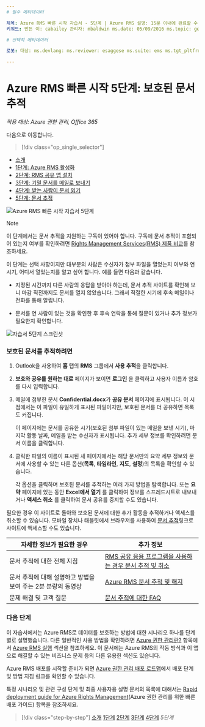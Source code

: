 ```yaml
---
# 필수 메타데이터

제목: Azure RMS 빠른 시작 자습서 - 5단계 | Azure RMS 설명: 15분 이내에 완료할 수 있는 5단계를 통해 조직에서 Microsoft Azure 권한 관리 사용을 빠르게 시작하는 방법을 확인할 수 있는 자습서의 마지막 단계입니다.
키워드: 만든 이: cabailey 관리자: mbaldwin ms.date: 05/09/2016 ms.topic: get-started-article ms.prod: azure ms.service: rights-management ms.technology: techgroup-identity ms.assetid: aa06826d-c227-449b-93ea-6ce394608997

# 선택적 메타데이터

로봇: 대상: ms.devlang: ms.reviewer: esaggese ms.suite: ems ms.tgt_pltfrm: ms.technology: ms.custom:

---
```



# Azure RMS 빠른 시작 5단계: 보호된 문서 추적

*적용 대상: Azure 권한 관리, Office 365*


다음으로 이동합니다. 
> [!div class="op_single_selector"]
- [소개](quick-start-tutorial.md)
- [1단계: Azure RMS 활성화](tutorial-step1.md)
- [2단계: RMS 공유 앱 설치](tutorial-step2.md)
- [3단계: 기밀 문서를 메일로 보내기](tutorial-step3.md)
- [4단계: 받는 사람이 문서 읽기](tutorial-step4.md)
- [5단계: 문서 추적](tutorial-step5.md)

![Azure RMS 빠른 시작 자습서 5단계](../media/AzRMS_QuickStartSteps5.PNG)

> [!NOTE]
> 이 단계에서는 문서 추적을 지원하는 구독이 있어야 합니다. 구독에 문서 추적이 포함되어 있는지 여부를 확인하려면 [Rights Management Services(RMS) 제품 비교](https://technet.microsoft.com/dn858608.aspx)를 참조하세요.

이 단계는 선택 사항이지만 대부분의 사람은 수신자가 첨부 파일을 열었는지 여부와 연 시기, 어디서 열었는지를 알고 싶어 합니다. 예를 들면 다음과 같습니다.

-   지정된 시간까지 다른 사람의 응답을 받아야 하는데, 문서 추적 사이트를 확인해 보니 마감 직전까지도 문서를 열지 않았습니다. 그래서 적절한 시기에 후속 메일이나 전화를 통해 알립니다.

-   문서를 연 사람이 있는 것을 확인한 후 후속 연락을 통해 질문이 있거나 추가 정보가 필요한지 확인합니다.

![자습서 5단계 스크린샷](../media/AzRMS_Tutorial_5_Screenshots.png)

### 보호된 문서를 추적하려면

1.  Outlook을 사용하여 **홈** 탭의 **RMS** 그룹에서 **사용 추적**을 클릭합니다.

2.  **보호와 공유를 원하는 대로** 페이지가 보이면 **로그인** 을 클릭하고 사용자 이름과 암호를 다시 입력합니다.

3.  메일에 첨부한 문서 **Confidential.docx**가 **공유 문서** 페이지에 표시됩니다. 이 시점에서는 이 파일이 유일하게 표시된 파일이지만, 보호된 문서를 더 공유하면 목록도 커집니다.

    이 페이지에는 문서를 공유한 시기(보호된 첨부 파일이 있는 메일을 보낸 시기), 마지막 활동 날짜, 메일을 받는 수신자가 표시됩니다. 추가 세부 정보를 확인하려면 문서 이름을 클릭합니다.

4.  클릭한 파일의 이름이 표시된 새 페이지에서는 해당 문서만의 요약 세부 정보와 문서에 사용할 수 있는 다른 옵션(**목록**, **타임라인**, **지도**, **설정**)의 목록을 확인할 수 있습니다.

    각 옵션을 클릭하며 보호된 문서를 추적하는 여러 가지 방법을 탐색합니다. 또는 **요약** 페이지에 있는 동안 **Excel에서 열기** 를 클릭하여 정보를 스프레드시트로 내보내거나 **액세스 취소** 를 클릭하여 문서 공유를 중지할 수도 있습니다.

필요한 경우 이 사이트로 돌아와 보호된 문서에 대한 추가 활동을 추적하거나 액세스를 취소할 수 있습니다. 모바일 장치나 태블릿에서 브라우저를 사용하여 [문서 추적](http://go.microsoft.com/fwlink/?LinkId=529562)링크로 사이트에 액세스할 수도 있습니다.

|자세한 정보가 필요한 경우|추가 정보|
|--------------------------------|--------------------------|
|문서 추적에 대한 전체 지침|[RMS 공유 응용 프로그램을 사용하는 경우 문서 추적 및 취소](../rms-client/sharing-app-track-revoke.md)|
|문서 추적에 대해 설명하고 방법을 보여 주는 2분 분량의 동영상|[Azure RMS 문서 추적 및 해지](http://channel9.msdn.com/Series/Information-Protection/Azure-RMS-Document-Tracking-and-Revocation)|
|문제 해결 및 고객 질문|[문서 추적에 대한 FAQ](https://technet.microsoft.com/dn947488)|

### 다음 단계
이 자습서에서는 Azure RMS로 데이터를 보호하는 방법에 대한 시나리오 하나를 단계별로 설명했습니다. 다른 일반적인 사용 방법을 확인하려면 [Azure 권한 관리란?](../understand-explore/what-is-azure-rms.md) 항목에서 [Azure RMS 실행](../understand-explore/what-admins-users-see.md) 섹션을 참조하세요. 이 문서에는 Azure RMS의 작동 방식과 이 앱으로 해결할 수 있는 비즈니스 문제 등의 다른 유용한 섹션도 있습니다.

Azure RMS 배포를 시작할 준비가 되면 [Azure 권한 관리 배포 로드맵](../plan-design/deployment-roadmap.md)에서 배포 단계 및 방법 지침 링크를 확인할 수 있습니다.

특정 시나리오 및 관련 구성 단계 및 최종 사용자용 설명 문서의 목록에 대해서는 [Rapid deployment guide for Azure Rights Management](../get-started/rapid-deployment-guide.md)(Azure 권한 관리를 위한 빠른 배포 가이드) 항목을 참조하세요.

>[!div class="step-by-step"] [소개](quick-start-tutorial.md)
[1단계](tutorial-step1.md)
[2단계](tutorial-step2.md)
[3단계](tutorial-step3.md)
[4단계](tutorial-step4.md)
*5단계*


<!--HONumber=May16_HO2-->



